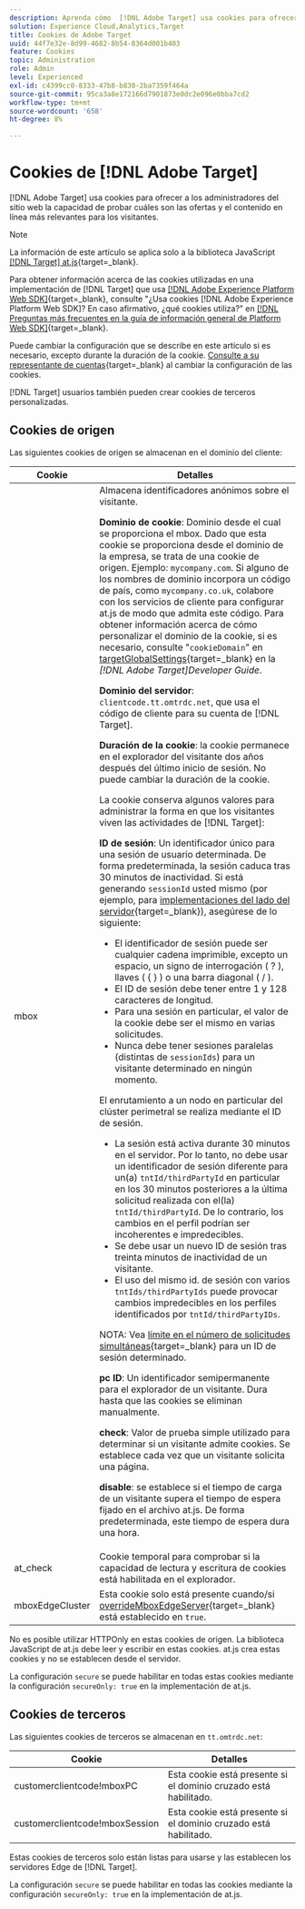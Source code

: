 ```yaml
---
description: Aprenda cómo  [!DNL Adobe Target] usa cookies para ofrecer a los administradores del sitio web la capacidad de probar cuáles son las ofertas y el contenido en línea más relevantes para los visitantes.
solution: Experience Cloud,Analytics,Target
title: Cookies de Adobe Target
uuid: 44f7e32e-8d99-4682-8b54-8364d001b403
feature: Cookies
topic: Administration
role: Admin
level: Experienced
exl-id: c4399cc0-8333-47b8-b830-2ba7359f464a
source-git-commit: 95ca3a8e172166d7901873e0dc2e096e0bba7cd2
workflow-type: tm+mt
source-wordcount: '658'
ht-degree: 8%

---
```


# Cookies de [!DNL Adobe Target]

[!DNL Adobe Target] usa cookies para ofrecer a los administradores del sitio web la capacidad de probar cuáles son las ofertas y el contenido en línea más relevantes para los visitantes.

>[!NOTE]
>
>La información de este artículo se aplica solo a la biblioteca JavaScript [[!DNL Target] at.js](https://experienceleague.adobe.com/docs/target-dev/developer/client-side/at-js-implementation/functions-overview/targetglobalsettings.html){target=_blank}.
>
>Para obtener información acerca de las cookies utilizadas en una implementación de [!DNL Target] que usa [[!DNL Adobe Experience Platform Web SDK]](https://experienceleague.adobe.com/docs/experience-platform/edge/home.html){target=_blank}, consulte &quot;¿Usa cookies [!DNL Adobe Experience Platform Web SDK]? En caso afirmativo, ¿qué cookies utiliza?&quot; en [[!DNL Preguntas más frecuentes en la guía de información general de Platform Web SDK]](https://experienceleague.adobe.com/docs/experience-platform/edge/web-sdk-faq.html){target=_blank}.
>
>Puede cambiar la configuración que se describe en este artículo si es necesario, excepto durante la duración de la cookie. [Consulte a su representante de cuentas](https://experienceleague.adobe.com/docs/target/using/cmp-resources-and-contact-information.html){target=_blank} al cambiar la configuración de las cookies.
>
>[!DNL Target] usuarios también pueden crear cookies de terceros personalizadas.

## Cookies de origen

Las siguientes cookies de origen se almacenan en el dominio del cliente:

| Cookie | Detalles |
| --- | --- |
| mbox | Almacena identificadores anónimos sobre el visitante.<P>**Dominio de cookie**: Dominio desde el cual se proporciona el mbox. Dado que esta cookie se proporciona desde el dominio de la empresa, se trata de una cookie de origen. Ejemplo: `mycompany.com`. Si alguno de los nombres de dominio incorpora un código de país, como `mycompany.co.uk`, colabore con los servicios de cliente para configurar at.js de modo que admita este código. Para obtener información acerca de cómo personalizar el dominio de la cookie, si es necesario, consulte &quot;`cookieDomain`&quot; en [targetGlobalSettings](https://experienceleague.adobe.com/docs/target-dev/developer/client-side/at-js-implementation/functions-overview/targetglobalsettings.html){target=_blank} en la *[!DNL Adobe Target]Developer Guide*.<P>**Dominio del servidor**: `clientcode.tt.omtrdc.net`, que usa el código de cliente para su cuenta de [!DNL Target].<P>**Duración de la cookie**: la cookie permanece en el explorador del visitante dos años después del último inicio de sesión. No puede cambiar la duración de la cookie.<P>La cookie conserva algunos valores para administrar la forma en que los visitantes viven las actividades de [!DNL Target]:<P>**ID de sesión**: Un identificador único para una sesión de usuario determinada. De forma predeterminada, la sesión caduca tras 30 minutos de inactividad. Si está generando `sessionId` usted mismo (por ejemplo, para [implementaciones del lado del servidor](https://experienceleague.adobe.com/docs/target-dev/developer/server-side/server-side-overview.html){target=_blank}), asegúrese de lo siguiente:<ul><li>El identificador de sesión puede ser cualquier cadena imprimible, excepto un espacio, un signo de interrogación ( ? ), llaves ( { } ) o una barra diagonal ( / ).</li><li>El ID de sesión debe tener entre 1 y 128 caracteres de longitud.</li><li>Para una sesión en particular, el valor de la cookie debe ser el mismo en varias solicitudes.</li><li>Nunca debe tener sesiones paralelas (distintas de `sessionIds`) para un visitante determinado en ningún momento.</li></ul>El enrutamiento a un nodo en particular del clúster perimetral se realiza mediante el ID de sesión.<ul><li>La sesión está activa durante 30 minutos en el servidor. Por lo tanto, no debe usar un identificador de sesión diferente para un(a) `tntId/thirdPartyId` en particular en los 30 minutos posteriores a la última solicitud realizada con el(la) `tntId/thirdPartyId`. De lo contrario, los cambios en el perfil podrían ser incoherentes e impredecibles.</li><li>Se debe usar un nuevo ID de sesión tras treinta minutos de inactividad de un visitante.</li><li>El uso del mismo id. de sesión con varios `tntIds/thirdPartyIds` puede provocar cambios impredecibles en los perfiles identificados por `tntId/thirdPartyIDs`.</li></ul>NOTA: Vea [límite en el número de solicitudes simultáneas](https://experienceleague.adobe.com/docs/target/using/troubleshoot/target-limits.html?lang=es#content-delivery){target=_blank} para un ID de sesión determinado.<P>**pc ID**: Un identificador semipermanente para el explorador de un visitante. Dura hasta que las cookies se eliminan manualmente.<P>**check**: Valor de prueba simple utilizado para determinar si un visitante admite cookies. Se establece cada vez que un visitante solicita una página.<P>**disable**: se establece si el tiempo de carga de un visitante supera el tiempo de espera fijado en el archivo at.js. De forma predeterminada, este tiempo de espera dura una hora. |
| at_check | Cookie temporal para comprobar si la capacidad de lectura y escritura de cookies está habilitada en el explorador. |
| mboxEdgeCluster | Esta cookie solo está presente cuando/si [overrideMboxEdgeServer](https://experienceleague.adobe.com/docs/target-dev/developer/client-side/at-js-implementation/functions-overview/targetglobalsettings.html){target=_blank} está establecido en `true`. |

No es posible utilizar HTTPOnly en estas cookies de origen. La biblioteca JavaScript de at.js debe leer y escribir en estas cookies. at.js crea estas cookies y no se establecen desde el servidor.

La configuración `secure` se puede habilitar en todas estas cookies mediante la configuración `secureOnly: true` en la implementación de at.js.

## Cookies de terceros

Las siguientes cookies de terceros se almacenan en `tt.omtrdc.net`:

| Cookie | Detalles |
| --- | --- |
| customerclientcode!mboxPC | Esta cookie está presente si el dominio cruzado está habilitado. |
| customerclientcode!mboxSession | Esta cookie está presente si el dominio cruzado está habilitado. |

Estas cookies de terceros solo están listas para usarse y las establecen los servidores Edge de [!DNL Target].

La configuración `secure` se puede habilitar en todas las cookies mediante la configuración `secureOnly: true` en la implementación de at.js.
